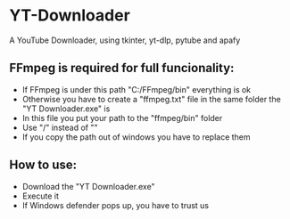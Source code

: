 # YT-Downloader
A YouTube Downloader, using tkinter, yt-dlp, pytube and apafy

## FFmpeg is required for full funcionality:
- If FFmpeg is under this path "C:/FFmpeg/bin" everything is ok
- Otherwise you have to create a "ffmpeg.txt" file in the same folder the "YT Downloader.exe" is
- In this file you put your path to the "ffmpeg/bin" folder
- Use "/" instead of "\" 
- If you copy the path out of windows you have to replace them

## How to use:
- Download the "YT Downloader.exe"
- Execute it
- If Windows defender pops up, you have to trust us